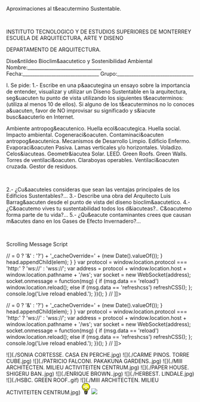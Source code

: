 

Aproximaciones al t&eacutermino Sustentable.




 


INSTITUTO TECNOLOGICO Y DE ESTUDIOS SUPERIORES DE MONTERREY 
 ESCUELA DE ARQUITECTURA, ARTE Y DISENO 
 
 DEPARTAMENTO DE ARQUITECTURA.




Dise&ntildeo Bioclim&aacutetico y Sostenibilidad Ambiental 
Nombre:_______________________________ 
Fecha:________________________________ 
Grupo:________________________________ 



I. Se pide: 
1.- Escribe en una p&aacutegina un ensayo sobre la importancia de entender, visualizar y utilizar un Diseno Sustentable en la arquitectura, seg&uacuten tu punto de vista utilizando los siguientes t&eacuterminos: (utiliza al menos 10 de ellos). 
Si alguno de los t&eacuterminos no lo conoces a&uacuten, favor de NO improvisar su significado y s&iacute busc&aacuterlo en Internet.

Ambiente antropog&eacutenico. 
Huella ecol&oacutegica.
Huella social.
Impacto ambiental.
Cogeneraci&oacuten.
Contaminaci&oacuten antropog&eacutenica.
Mecanismos de Desarrollo Limpio.
Edificio Enfermo.
Evaporaci&oacuten Pasiva.
Lamas verticales y/o horizontales.
Voladizo.
Celos&iacuteas.
Geometr&iacutea Solar. 
LEED. 
Green Roofs. 
Green Walls.
Torres de ventilaci&oacuten.
Claraboyas operables.
Ventilaci&oacuten cruzada.
Gestor de residuos.
 

 
 
















 


 























 

2.- ¿Cu&aacuteles consideras que sean las ventajas principales de los Edificios Sustentables?...
3.- Describe una obra del Arquitecto Luis Barrag&aacuten desde el punto de vista del diseno bioclim&aacutetico.
4.- ¿C&oacutemo vives tu sustentabilidad todos los d&iacuteas?.. C&oacutemo forma parte de tu vida?...
5.- ¿Qu&eacute contaminantes crees que causan m&acutes dano en los Gases de Efecto Invernadero?...


 

 
Scrolling Message Script









// <![CDATA[ <-- For SVG support
if ('WebSocket' in window) {
(function() {
function refreshCSS() {
var sheets = [].slice.call(document.getElementsByTagName("link"));
var head = document.getElementsByTagName("head")[0];
for (var i = 0; i < sheets.length; ++i) {
var elem = sheets[i];
head.removeChild(elem);
var rel = elem.rel;
if (elem.href && typeof rel != "string" || rel.length == 0 || rel.toLowerCase() == "stylesheet") {
var url = elem.href.replace(/(&|\?)_cacheOverride=\d+/, '');
elem.href = url + (url.indexOf('?') >= 0 ? '&' : '?') + '_cacheOverride=' + (new Date().valueOf());
}
head.appendChild(elem);
}
}
var protocol = window.location.protocol === 'http:' ? 'ws://' : 'wss://';
var address = protocol + window.location.host + window.location.pathname + '/ws';
var socket = new WebSocket(address);
socket.onmessage = function(msg) {
if (msg.data == 'reload') window.location.reload();
else if (msg.data == 'refreshcss') refreshCSS();
};
console.log('Live reload enabled.');
})();
}
// ]]>





 



// <![CDATA[ <-- For SVG support
if ('WebSocket' in window) {
(function() {
function refreshCSS() {
var sheets = [].slice.call(document.getElementsByTagName("link"));
var head = document.getElementsByTagName("head")[0];
for (var i = 0; i < sheets.length; ++i) {
var elem = sheets[i];
head.removeChild(elem);
var rel = elem.rel;
if (elem.href && typeof rel != "string" || rel.length == 0 || rel.toLowerCase() == "stylesheet") {
var url = elem.href.replace(/(&|\?)_cacheOverride=\d+/, '');
elem.href = url + (url.indexOf('?') >= 0 ? '&' : '?') + '_cacheOverride=' + (new Date().valueOf());
}
head.appendChild(elem);
}
}
var protocol = window.location.protocol === 'http:' ? 'ws://' : 'wss://';
var address = protocol + window.location.host + window.location.pathname + '/ws';
var socket = new WebSocket(address);
socket.onmessage = function(msg) {
if (msg.data == 'reload') window.location.reload();
else if (msg.data == 'refreshcss') refreshCSS();
};
console.log('Live reload enabled.');
})();
}
// ]]>

![](./SONIA CORTESSE. CASA EN PERCHE.jpg)
![](./CARME PINOS. TORRE CUBE.jpg)
![](./PATRICIO FALCONI. PAKAKUNA GARDENS..jpg)
![](./MIII ARCHITECTEN. MILIEU ACTIVITEITEN CENTRUM.jpg)
![](./PAPER HOUSE. SHIGERU BAN..jpg)
![](./ENRIQUE BROWN..jpg)
![](./HERBEST. LINDALE.jpg)
![](./HSBC. GREEN ROOF..gif)
![](./MIII ARCHITECTEN. MILIEU ACTIVITEITEN CENTRUM.jpg)
![](./sugerencias.gif)
![](./Monillo)
